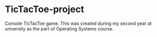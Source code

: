 # TicTacToe-project
Console TicTacToe game. This was created during my second year at university as the part of Operating Systems course. 
